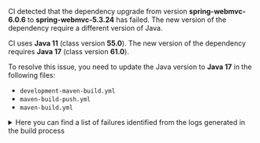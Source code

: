 CI detected that the dependency upgrade from version **spring-webmvc-6.0.6** to **spring-webmvc-5.3.24** has failed. 
The new version of the dependency require a different version of Java. 

CI uses **Java 11** (class version **55.0**). The new version of the dependency requires **Java 17** (class version **61.0**). 

To resolve this issue, you need to update the Java version to **Java 17** in the following files: 
- `development-maven-build.yml`
- `maven-build-push.yml`
- `maven-build.yml`

<details>
<summary>Here you can find a list of failures identified from the logs generated in the build process</summary>

*    > [ERROR] /IDS-Messaging-Services/messaging/src/main/java/ids/messaging/util/SerializerProvider.java:[31,2] cannot find symbol<br>[ERROR]   symbol: class Configuration 

*    > [ERROR] /IDS-Messaging-Services/messaging/src/main/java/ids/messaging/requests/NotificationTemplateProvider.java:[73,2] cannot find symbol<br>  symbol: class Service 

*    > [ERROR] /IDS-Messaging-Services/messaging/src/main/java/ids/messaging/handler/request/RequestMessageHandlerService.java:[31,35] cannot access org.springframework.context.ApplicationContext<br>  bad class file: /root/.m2/repository/org/springframework/spring-context/6.0.6/spring-context-6.0.6.jar(/org/springframework/context/ApplicationContext.class)<br>    class file has wrong version 61.0, should be 55.0<br>    Please remove or make sure it appears in the correct subdirectory of the classpath. 

*    > [ERROR] /IDS-Messaging-Services/messaging/src/main/java/ids/messaging/handler/request/RequestMessageHandlerService.java:[38,2] cannot find symbol<br>  symbol: class Service 

*    > [ERROR] /IDS-Messaging-Services/messaging/src/main/java/ids/messaging/endpoint/EndpointService.java:[47,13] cannot find symbol<br>[ERROR]   symbol:   class RequestMappingHandlerMapping<br>[ERROR]   location: class ids.messaging.endpoint.EndpointService 

*    > [ERROR] /IDS-Messaging-Services/messaging/src/main/java/ids/messaging/endpoint/EndpointService.java:[109,13] cannot find symbol<br>[ERROR]   symbol:   class RequestMappingInfo<br>[ERROR]   location: class ids.messaging.endpoint.EndpointService 

*    > [ERROR] /IDS-Messaging-Services/messaging/src/main/java/ids/messaging/dispatcher/MessageDispatcherProvider.java:[29,38] cannot access org.springframework.stereotype.Component<br>[ERROR]   bad class file: /root/.m2/repository/org/springframework/spring-context/6.0.6/spring-context-6.0.6.jar(/org/springframework/stereotype/Component.class)<br>[ERROR]     class file has wrong version 61.0, should be 55.0<br>[ERROR]     Please remove or make sure it appears in the correct subdirectory of the classpath. 

*    > [ERROR] /IDS-Messaging-Services/messaging/src/main/java/ids/messaging/requests/NotificationTemplateProvider.java:[73,2] cannot find symbol<br>[ERROR]   symbol: class Service 

*    > [ERROR] /IDS-Messaging-Services/messaging/src/main/java/ids/messaging/endpoint/EndpointService.java:[30,61] cannot access org.springframework.web.servlet.mvc.method.annotation.RequestMappingHandlerMapping<br>[ERROR]   bad class file: /root/.m2/repository/org/springframework/spring-webmvc/6.0.6/spring-webmvc-6.0.6.jar(/org/springframework/web/servlet/mvc/method/annotation/RequestMappingHandlerMapping.class)<br>[ERROR]     class file has wrong version 61.0, should be 55.0<br>[ERROR]     Please remove or make sure it appears in the correct subdirectory of the classpath. 

*    > [ERROR] /IDS-Messaging-Services/messaging/src/main/java/ids/messaging/dispatcher/MessageDispatcherProvider.java:[28,46] cannot access org.springframework.context.annotation.Bean<br>[ERROR]   bad class file: /root/.m2/repository/org/springframework/spring-context/6.0.6/spring-context-6.0.6.jar(/org/springframework/context/annotation/Bean.class)<br>[ERROR]     class file has wrong version 61.0, should be 55.0<br>[ERROR]     Please remove or make sure it appears in the correct subdirectory of the classpath. 

*    > [ERROR] /IDS-Messaging-Services/messaging/src/main/java/ids/messaging/protocol/MessageService.java:[46,2] cannot find symbol<br>[ERROR]   symbol: class Service 

*    > [ERROR] /IDS-Messaging-Services/messaging/src/main/java/ids/messaging/handler/request/RequestMessageHandlerService.java:[44,19] cannot find symbol<br>  symbol:   class ApplicationContext<br>  location: class ids.messaging.handler.request.RequestMessageHandlerService 

*    > [ERROR] /IDS-Messaging-Services/messaging/src/main/java/ids/messaging/endpoint/EndpointService.java:[109,13] cannot find symbol<br>  symbol:   class RequestMappingInfo<br>  location: class ids.messaging.endpoint.EndpointService 

*    > [ERROR] /IDS-Messaging-Services/messaging/src/main/java/ids/messaging/endpoint/EndpointService.java:[36,2] cannot find symbol<br>[ERROR]   symbol: class Service 

*    > [ERROR] /IDS-Messaging-Services/messaging/src/main/java/ids/messaging/requests/builder/IdsRequestBuilderService.java:[33,2] cannot find symbol<br>[ERROR]   symbol: class Service 

*    > [ERROR] /IDS-Messaging-Services/messaging/src/main/java/ids/messaging/requests/RequestTemplateProvider.java:[58,2] cannot find symbol<br>[ERROR]   symbol: class Service 

*    > [ERROR] /IDS-Messaging-Services/messaging/src/main/java/ids/messaging/dispatcher/MessageDispatcherProvider.java:[28,46] cannot access org.springframework.context.annotation.Bean<br>  bad class file: /root/.m2/repository/org/springframework/spring-context/6.0.6/spring-context-6.0.6.jar(/org/springframework/context/annotation/Bean.class)<br>    class file has wrong version 61.0, should be 55.0<br>    Please remove or make sure it appears in the correct subdirectory of the classpath. 

*    > [ERROR] /IDS-Messaging-Services/messaging/src/main/java/ids/messaging/requests/RequestTemplateProvider.java:[58,2] cannot find symbol<br>  symbol: class Service 

*    > [ERROR] /IDS-Messaging-Services/messaging/src/main/java/ids/messaging/endpoint/MessageController.java:[61,2] cannot find symbol<br>[ERROR]   symbol: class Controller 

*    > [ERROR] /IDS-Messaging-Services/messaging/src/main/java/ids/messaging/protocol/MessageService.java:[46,2] cannot find symbol<br>  symbol: class Service 

*    > [ERROR] /IDS-Messaging-Services/messaging/src/main/java/ids/messaging/dispatcher/MessageDispatcherProvider.java:[35,2] cannot find symbol<br>  symbol: class Component 

*    > [ERROR] /IDS-Messaging-Services/messaging/src/main/java/ids/messaging/endpoint/EndpointService.java:[57,34] cannot find symbol<br>  symbol:   class RequestMappingHandlerMapping<br>  location: class ids.messaging.endpoint.EndpointService 

*    > [ERROR] /IDS-Messaging-Services/messaging/src/main/java/ids/messaging/endpoint/EndpointService.java:[29,50] cannot access org.springframework.web.servlet.mvc.method.RequestMappingInfo<br>[ERROR]   bad class file: /root/.m2/repository/org/springframework/spring-webmvc/6.0.6/spring-webmvc-6.0.6.jar(/org/springframework/web/servlet/mvc/method/RequestMappingInfo.class)<br>[ERROR]     class file has wrong version 61.0, should be 55.0<br>[ERROR]     Please remove or make sure it appears in the correct subdirectory of the classpath. 

*    > [ERROR] /IDS-Messaging-Services/messaging/src/main/java/ids/messaging/handler/request/RequestMessageHandlerService.java:[52,47] cannot find symbol<br>  symbol:   class ApplicationContext<br>  location: class ids.messaging.handler.request.RequestMessageHandlerService 

*    > [ERROR] /IDS-Messaging-Services/messaging/src/main/java/ids/messaging/util/SerializerProvider.java:[40,6] cannot find symbol<br>[ERROR]   symbol:   class Bean<br>[ERROR]   location: class ids.messaging.util.SerializerProvider 

*    > [ERROR] /IDS-Messaging-Services/messaging/src/main/java/ids/messaging/endpoint/EndpointService.java:[30,61] cannot access org.springframework.web.servlet.mvc.method.annotation.RequestMappingHandlerMapping<br>  bad class file: /root/.m2/repository/org/springframework/spring-webmvc/6.0.6/spring-webmvc-6.0.6.jar(/org/springframework/web/servlet/mvc/method/annotation/RequestMappingHandlerMapping.class)<br>    class file has wrong version 61.0, should be 55.0<br>    Please remove or make sure it appears in the correct subdirectory of the classpath. 

*    > [ERROR] /IDS-Messaging-Services/messaging/src/main/java/ids/messaging/protocol/MessageService.java:[39,38] cannot access org.springframework.stereotype.Service<br>  bad class file: /root/.m2/repository/org/springframework/spring-context/6.0.6/spring-context-6.0.6.jar(/org/springframework/stereotype/Service.class)<br>    class file has wrong version 61.0, should be 55.0<br>    Please remove or make sure it appears in the correct subdirectory of the classpath. 

*    > [ERROR] /IDS-Messaging-Services/messaging/src/main/java/ids/messaging/dispatcher/MessageDispatcherProvider.java:[29,38] cannot access org.springframework.stereotype.Component<br>  bad class file: /root/.m2/repository/org/springframework/spring-context/6.0.6/spring-context-6.0.6.jar(/org/springframework/stereotype/Component.class)<br>    class file has wrong version 61.0, should be 55.0<br>    Please remove or make sure it appears in the correct subdirectory of the classpath. 

*    > [ERROR] /IDS-Messaging-Services/messaging/src/main/java/ids/messaging/endpoint/MessageController.java:[61,2] cannot find symbol<br>  symbol: class Controller 

*    > [ERROR] /IDS-Messaging-Services/messaging/src/main/java/ids/messaging/util/SerializerProvider.java:[25,46] cannot access org.springframework.context.annotation.Configuration<br>[ERROR]   bad class file: /root/.m2/repository/org/springframework/spring-context/6.0.6/spring-context-6.0.6.jar(/org/springframework/context/annotation/Configuration.class)<br>[ERROR]     class file has wrong version 61.0, should be 55.0<br>[ERROR]     Please remove or make sure it appears in the correct subdirectory of the classpath. 

*    > [ERROR] /IDS-Messaging-Services/messaging/src/main/java/ids/messaging/handler/request/RequestMessageHandlerService.java:[31,35] cannot access org.springframework.context.ApplicationContext<br>[ERROR]   bad class file: /root/.m2/repository/org/springframework/spring-context/6.0.6/spring-context-6.0.6.jar(/org/springframework/context/ApplicationContext.class)<br>[ERROR]     class file has wrong version 61.0, should be 55.0<br>[ERROR]     Please remove or make sure it appears in the correct subdirectory of the classpath. 

*    > [ERROR] /IDS-Messaging-Services/messaging/src/main/java/ids/messaging/requests/builder/IdsRequestBuilderService.java:[33,2] cannot find symbol<br>  symbol: class Service 

*    > [ERROR] /IDS-Messaging-Services/messaging/src/main/java/ids/messaging/dispatcher/MessageDispatcherProvider.java:[35,2] cannot find symbol<br>[ERROR]   symbol: class Component 

*    > [ERROR] /IDS-Messaging-Services/messaging/src/main/java/ids/messaging/protocol/http/IdsHttpService.java:[64,2] cannot find symbol<br>  symbol: class Service 

*    > [ERROR] /IDS-Messaging-Services/messaging/src/main/java/ids/messaging/util/SerializerProvider.java:[40,6] cannot find symbol<br>  symbol:   class Bean<br>  location: class ids.messaging.util.SerializerProvider 

*    > [ERROR] /IDS-Messaging-Services/messaging/src/main/java/ids/messaging/protocol/MessageService.java:[39,38] cannot access org.springframework.stereotype.Service<br>[ERROR]   bad class file: /root/.m2/repository/org/springframework/spring-context/6.0.6/spring-context-6.0.6.jar(/org/springframework/stereotype/Service.class)<br>[ERROR]     class file has wrong version 61.0, should be 55.0<br>[ERROR]     Please remove or make sure it appears in the correct subdirectory of the classpath. 

*    > [ERROR] /IDS-Messaging-Services/messaging/src/main/java/ids/messaging/endpoint/EndpointService.java:[36,2] cannot find symbol<br>  symbol: class Service 

*    > [ERROR] /IDS-Messaging-Services/messaging/src/main/java/ids/messaging/handler/request/RequestMessageHandlerService.java:[44,19] cannot find symbol<br>[ERROR]   symbol:   class ApplicationContext<br>[ERROR]   location: class ids.messaging.handler.request.RequestMessageHandlerService 

*    > [ERROR] /IDS-Messaging-Services/messaging/src/main/java/ids/messaging/handler/request/RequestMessageHandlerService.java:[38,2] cannot find symbol<br>[ERROR]   symbol: class Service 

*    > [ERROR] /IDS-Messaging-Services/messaging/src/main/java/ids/messaging/util/SerializerProvider.java:[31,2] cannot find symbol<br>  symbol: class Configuration 

*    > [ERROR] /IDS-Messaging-Services/messaging/src/main/java/ids/messaging/endpoint/MessageController.java:[53,38] cannot access org.springframework.stereotype.Controller<br>  bad class file: /root/.m2/repository/org/springframework/spring-context/6.0.6/spring-context-6.0.6.jar(/org/springframework/stereotype/Controller.class)<br>    class file has wrong version 61.0, should be 55.0<br>    Please remove or make sure it appears in the correct subdirectory of the classpath. 

*    > [ERROR] /IDS-Messaging-Services/messaging/src/main/java/ids/messaging/endpoint/EndpointService.java:[47,13] cannot find symbol<br>  symbol:   class RequestMappingHandlerMapping<br>  location: class ids.messaging.endpoint.EndpointService 

*    > [ERROR] /IDS-Messaging-Services/messaging/src/main/java/ids/messaging/endpoint/EndpointService.java:[29,50] cannot access org.springframework.web.servlet.mvc.method.RequestMappingInfo<br>  bad class file: /root/.m2/repository/org/springframework/spring-webmvc/6.0.6/spring-webmvc-6.0.6.jar(/org/springframework/web/servlet/mvc/method/RequestMappingInfo.class)<br>    class file has wrong version 61.0, should be 55.0<br>    Please remove or make sure it appears in the correct subdirectory of the classpath. 

*    > [ERROR] /IDS-Messaging-Services/messaging/src/main/java/ids/messaging/util/SerializerProvider.java:[25,46] cannot access org.springframework.context.annotation.Configuration<br>  bad class file: /root/.m2/repository/org/springframework/spring-context/6.0.6/spring-context-6.0.6.jar(/org/springframework/context/annotation/Configuration.class)<br>    class file has wrong version 61.0, should be 55.0<br>    Please remove or make sure it appears in the correct subdirectory of the classpath. 

*    > [ERROR] /IDS-Messaging-Services/messaging/src/main/java/ids/messaging/protocol/http/IdsHttpService.java:[64,2] cannot find symbol<br>[ERROR]   symbol: class Service 

*    > [ERROR] /IDS-Messaging-Services/messaging/src/main/java/ids/messaging/dispatcher/MessageDispatcherProvider.java:[49,6] cannot find symbol<br>  symbol:   class Bean<br>  location: class ids.messaging.dispatcher.MessageDispatcherProvider 

*    > [ERROR] /IDS-Messaging-Services/messaging/src/main/java/ids/messaging/dispatcher/MessageDispatcherProvider.java:[49,6] cannot find symbol<br>[ERROR]   symbol:   class Bean<br>[ERROR]   location: class ids.messaging.dispatcher.MessageDispatcherProvider 

*    > [ERROR] /IDS-Messaging-Services/messaging/src/main/java/ids/messaging/endpoint/EndpointService.java:[57,34] cannot find symbol<br>[ERROR]   symbol:   class RequestMappingHandlerMapping<br>[ERROR]   location: class ids.messaging.endpoint.EndpointService 

*    > [ERROR] /IDS-Messaging-Services/messaging/src/main/java/ids/messaging/endpoint/MessageController.java:[53,38] cannot access org.springframework.stereotype.Controller<br>[ERROR]   bad class file: /root/.m2/repository/org/springframework/spring-context/6.0.6/spring-context-6.0.6.jar(/org/springframework/stereotype/Controller.class)<br>[ERROR]     class file has wrong version 61.0, should be 55.0<br>[ERROR]     Please remove or make sure it appears in the correct subdirectory of the classpath. 

*    > [ERROR] /IDS-Messaging-Services/messaging/src/main/java/ids/messaging/handler/request/RequestMessageHandlerService.java:[52,47] cannot find symbol<br>[ERROR]   symbol:   class ApplicationContext<br>[ERROR]   location: class ids.messaging.handler.request.RequestMessageHandlerService 

</details>
